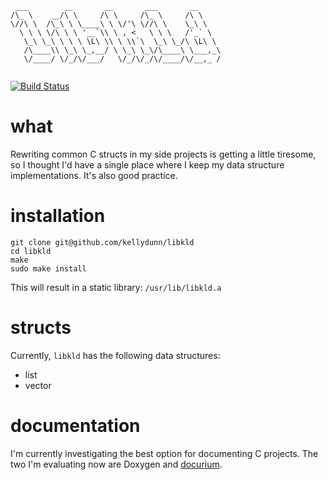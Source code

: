 ```
 ___        __       __       ___       __     
/\_ \    __/\ \     /\ \     /\_ \     /\ \    
\//\ \  /\_\ \ \____\ \ \/'\ \//\ \    \_\ \   
  \ \ \ \/\ \ \ '__`\\ \ , <   \ \ \   /'_` \  
   \_\ \_\ \ \ \ \L\ \\ \ \\`\  \_\ \_/\ \L\ \ 
   /\____\\ \_\ \_,__/ \ \_\ \_\/\____\ \___,_\
   \/____/ \/_/\/___/   \/_/\/_/\/____/\/__,_ /
                                               
```
[![Build Status](https://travis-ci.org/kellydunn/libkld.png)](https://travis-ci.org/kellydunn/libkld)
# what

Rewriting common C structs in my side projects is getting a little tiresome, so I thought I'd have a single place where I keep my data structure implementations.  It's also good practice.

# installation

```
git clone git@github.com/kellydunn/libkld
cd libkld
make 
sudo make install
```

This will result in a static library: `/usr/lib/libkld.a`

# structs

Currently, `libkld` has the following data structures:

  - list
  - vector

# documentation

I'm currently investigating the best option for documenting C projects.  The two I'm evaluating now are Doxygen and [docurium](https://github.com/libgit2/docurium). 